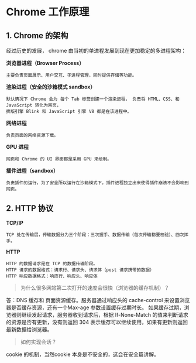 # Chrome 工作原理


## 1.  Chrome 的架构

经过历史的发展， chrome  由当初的单进程发展到现在更加稳定的多进程架构：

**浏览器进程（Browser Process）**

    主要负责页面展示、用户交互、子进程管理，同时提供存储等功能。

**渲染进程（安全的沙箱模式 sandbox）**

    默认情况下 Chrome 会为 每个 Tab 标签创建一个渲染进程， 负责将 HTML、CSS、和 JavaScript 转化为网页，
    排版引擎 Blink 和 JavaScript 引擎 V8 都是在该进程中。

**网络进程** 
    
    负责页面的网络资源下载。

**GPU 进程**

    网页和 Chrome 的 UI 界面都是采用 GPU 来绘制。  

**插件进程（sandbox）**

    负责插件的运行，为了安全所以运行在沙箱模式下，插件进程独立出来使得插件崩溃不会影响到网页。


## 2. HTTP 协议

**TCP/IP**

    TCP 处在传输层，传输数据分为三个阶段：三次握手、数据传输（每次传输都要校验）、四次挥手。

**HTTP**

    HTTP 的数据请求是在 TCP 的数据传输阶段。
    HTTP 请求的数据格式：请求行、请求头、请求体（post 请求携带的数据） 
    HTTP 响应数据格式：响应行、响应头、响应体
    
> 为什么很多网站第二次打开的速度会很快（浏览器的缓存机制）？

答：DNS 缓存和 页面资源缓存。服务器通过响应头的 cache-control 来设置浏览器是否缓存资源，还有一个Max-age 参数设置缓存过期时长。
如果缓存过期，浏览器则继续发起请求，服务器收到请求后，根据 If-None-Match 的值来判断请求的资源是否有更新，没有则返回 304 表示缓存可以继续使用，如果有更新则返回最新数据给浏览器。

> 如何实现会话？

cookie 的机制，当然cookie 本身是不安全的，这会在安全篇讲解。



